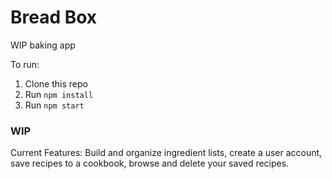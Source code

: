 # Bread Box
WIP baking app

To run:
1. Clone this repo
2. Run `npm install`
3. Run `npm start`

### WIP
Current Features:
Build and organize ingredient lists, create a user account, save recipes to a cookbook, browse and delete your saved recipes.

